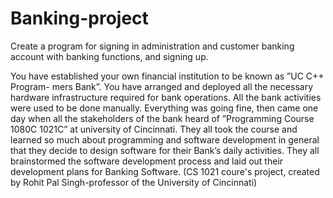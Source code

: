 # Banking-project
Create a program for signing in administration and customer banking account with banking functions, and signing up.

You have established your own financial institution to be known as ”UC C++ Program-
mers Bank”. You have arranged and deployed all the necessary hardware infrastructure
required for bank operations. All the bank activities were used to be done manually.
Everything was going fine, then came one day when all the stakeholders of the bank
heard of ”Programming Course 1080C 1021C” at university of Cincinnati. They all
took the course and learned so much about programming and software development
in general that they decide to design software for their Bank’s daily activities. They all
brainstormed the software development process and laid out their development plans
for Banking Software. (CS 1021 coure's project, created by Rohit Pal Singh-professor of the University of Cincinnati)
